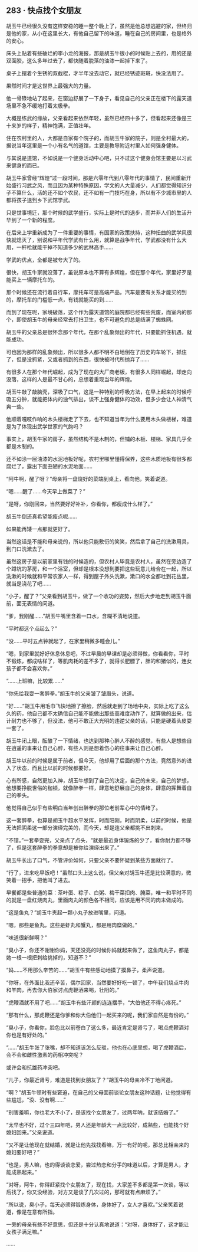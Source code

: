 ## 283 · 快点找个女朋友

胡玉牛已经很久没有这样安稳的睡一整个晚上了，虽然是他总想逃避的家，但终归是他的家，从小在这里长大，有他自己留下的味道，睡在自己的房间里，也是格外的安心。

床头上贴着有些破烂的李小龙的海报，那是胡玉牛很小的时候贴上去的，用的还是双面胶，这么多年过去了，都快随着脱落的油漆一起掉下来了。

桌子上摆着个生锈的双截棍，才半年没去动它，就已经锈迹斑斑，快没法用了。

果然时间才是这世界上最强大的力量。

他一骨碌地站了起来，在窗边舒展了一下身子，看见自己的父亲正在楼下的露天道场里不急不缓地打着太极拳。

大概是练武的缘故，父亲看起来依然年轻，虽然已经四十多了，但看起来还像是三十来岁的样子，精神饱满，正值壮年。

住在农村里的人，大都是自家有个院子的，而胡玉牛家的院子，则是全村最大的，据说当年这里是一个小有名气的道馆，主要是教导附近村里人如何强身健体。

与其说是道馆，不如说是一个健身活动中心吧，只不过这个健身会馆主要是以习武来健身的而已。

胡玉牛家曾经“辉煌”过一段时间，那是六零年代到八零年代的事情了，民间重新开始盛行习武之风，而且因为某种特殊原因，学文的人大量减少，人们都觉得知识分子不算什么，活的还不如个农民，还不如有一门技巧在身，所以有不少城市里的人都将孩子送到乡下武馆学武。

只是世事境迁，那个时候的武学盛行，实际上是时代的退步，而并非人们的生活升华到了一个新的程度。

在后来上学重新成为了一件重要的事情，有国家的政策扶持，这种扭曲的武学风很快就熄灭了，别说和平年代学武有什么用，就算是战争年代，学武都没有什么大用，一杆枪就能干掉不知道多少的武林高手……

学武的优点，全都是被夸大了的。

很快，胡玉牛家就没落了，虽说原本也不算有多辉煌，但在那个年代，家里好歹是能买上一辆摩托车的。

那个时候还在流行着自行车，摩托车可是高端产品，汽车是要有关系才能买的到的，摩托车的门槛低一点，有钱就能买的到……

而到了现在呢，家境破落，这个作为露天道馆的庭院都已经有些荒废，而室内的那个，即使胡玉牛的母亲经常去打扫卫生，也不可避免的总是结满了蜘蛛网。

胡玉牛的父亲总是很怀念那个年代，在那个乱象频出的年代，只要能抓住机遇，就能成功。

可也因为那样的乱象频出，所以很多人都不明不白地倒在了历史的车轮下，抓住了，但是没抓紧，又或者抓到的东西，很快被时代所抛弃了……

有很多人在那个年代崛起，成为了现在的大厂商老板，有很多人同样崛起，却走向没落，这样的人是最不甘心的，总想着重现当年的辉煌。

胡玉牛敲了敲脑壳，深吸了口气，这是一种特别的呼吸方法，在早上起来的时候呼吸五分钟，就能把体内的浊气排出，谈不上强身健体的功效，但多少会让人神清气爽一些。

他顺着嘎吱作响的木头楼梯走了下去，也不知道当年为什么要用木头做楼梯，难道是为了体现出武学世家的气韵吗？

事实上，胡玉牛家的房子，虽然结构不是木制的，但铺的木板、楼梯、家具几乎全都是木制的。

还不如涂一层油漆的水泥地板好呢，农村里哪里懂得保养，这些木质地板有很多都腐烂了，露出下面丑陋的水泥地面……

“阿牛啊，醒了呀？”母亲将一盘烧好的菜端到桌上，看向他，笑着说道。

“嗯……醒了……今天早上做菜了？”

“是呀，你刚回来，当然要好好补补，你看你，都瘦成什么样了。”

胡玉牛倒还真希望能瘦点呢……

如果能再矮一点那就更好了。

当然这话是不能和母亲说的，所以他只能敷衍的笑笑，然后拿了自己的洗漱用具，到门口洗漱去了。

虽然这房子是以前家里有钱的时候造的，但农村人毕竟是农村人，虽然在旁边造了个蹲坑的茅房，和一个浴室，但却是根本没想到要把这些玩意儿给合在一起，所以洗漱的时候就和平常农家人一样，得到屋子外头洗漱，漱口的水全都吐到花丛里，就当是浇花了吧……

“小子，醒了？”父亲看到胡玉牛，做了一个收功的姿势，然后大步地走到胡玉牛面前，面无表情的问道。

“爹，我刚醒……”胡玉牛嘴里含着一口水，含糊不清地说道。

“平时都这个点起么？”

“没……平时五点钟就起了，在家里稍微多睡会儿。”

“嗯，到家里就好好休息休息吧，不过早晨的早课却是必须得做，你看看你，平时不锻炼，都成啥样了，等肌肉耗的差不多了，就得长肥膘了，胖的和猪似的，连女孩子都不会喜欢你。”

“……上班嘛，比较累……”

“你先给我耍一套醉拳。”胡玉牛的父亲皱了皱眉头，说道。

“好……”胡玉牛用毛巾飞快地擦了擦脸，然后就走到了场地中央，实际上吃了这么久的药，他自己都不太确信自己能不能做出那些高难度动作了，就算做的出来，估计耐力也不够了，但没法，他可不敢正大光明的违逆父亲的话，只能是硬着头皮耍一套了。

胡玉牛闭上眼，酝酿了一下情绪，也达到那种心醉人不醉的感觉，有些人是想些自在逍遥的事来让自己心醉，有些人则是想着伤心的往事来让自己心醉。

胡玉牛以前的时候是属于前者，但今天，他却用了后面的那个方法，竟然意外的进入了状态，而且比以前的时候都要好。

心有所感，自然更加入神，胡玉牛想到了自己的决定，自己的未来，自己的梦想，他想要挣脱世俗的枷锁，就像醉拳一样，肆意地舒展自己的身体，肆意的挥舞着自己的拳头。

他觉得自己似乎有些明白当年创出醉拳的那位老前辈心中的情绪了。

这一套醉拳，也算是胡玉牛超水平发挥，时而阳刚，时而阴柔，以前的时候，他是无法把阴柔这一部分演绎完美的，而今天，却是连父亲都挑不出刺来。

“不错。”一套拳耍完，父亲点了点头，“就是最近身体锻炼的少了，看你耐力都不够了，但是这套醉拳的拳意却是被你给演绎出来了。”

胡玉牛长出了口气，不管评价如何，只要父亲不要怀疑到某些方面就行了。

“行了，进来吃早饭吧！”虽然口头上这么说，但父亲对胡玉牛还是比较满意的，微笑着一招手，把他叫了进去。

早餐都是些普通的菜：茶叶蛋、粽子、白粥、梅干菜扣肉、腌菜，唯一和平时不同的就是一盘红烧肉丸，里面肉丸的颜色各不相同，应该是用不同的肉末做成的。

“这是鱼丸？”胡玉牛夹起一颗小丸子放进嘴里，问道。

“嗯，那些是鱼丸，这些是虾丸和蟹丸，都是用肉糜做的。”

“味道很新鲜啊？”

“臭小子，你还不谢谢你妈，天还没亮的时候你妈就起来做了，这鱼肉丸子，都是她一根一根把刺给挑掉的，知道不？”

“妈……不用那么辛苦的……”胡玉牛有些感动地摸了摸鼻子，柔声说道。

“你呀，在外面比我还辛苦，偶尔回家，当然要好好吃一顿了，中午我们烧点牛肉和羊肉，再去你大伯家讨点虎鞭酒来喝，壮阳的。”

“虎鞭酒就不用了吧……”胡玉牛有些汗颜的连连摆手，“大伯他还不得心疼死。”

“那有什么，那虎鞭还是你爹和你大伯他们一起买来的呢，我们家自然是有份的。”

“臭小子，你看你，脸色比以前苍白了这么多，最近肯定是肾亏了，喝点虎鞭酒对你也是有好处的。”

“……”胡玉牛张了张嘴，却不知道该怎么反驳，他也在心底里想，喝了虎鞭酒后，会不会和雌性激素的药相冲突呢？

或许会和抗雄药冲突吧。

“儿子，你最近肾亏，难道是找到女朋友了？”胡玉牛的母亲冷不丁地问道。

“啊？”胡玉牛顿时有些窘迫，在自己的父母面前谈论女朋友这种话题，让他觉得有些尴尬，“没、没有啊……”

“别害羞嘛，你也老大不小了，是该找个女朋友了，过两年呐，就该结婚了。”

“太早也不好，过个三四年吧，男人还是年龄大一点比较好，成熟些，也能找个好媳妇回来。”父亲说道。

“又不是让他现在就结婚，就是让他先找找看嘛，万一有好的呢，那总比相亲来的媳妇要好吧？”

“也是，男人嘛，也的得谈谈恋爱，尝过热恋和分手的味道以后，才算是男人，才能成熟起来。”

“对呀，阿牛，你得赶紧找个女朋友了，现在找，大家差不多都是第一次谈，等以后找了，你又没经验，对方又是谈了几次过的，那可就有点麻烦了。”

“所以说，臭小子，每天必须得锻炼身体，身体好了，女人才喜欢。”父亲笑着说道，像是在意有所指。

一旁的母亲有些不好意思，但还是十分认真地说道：“对呀，身体好了，这才能让女孩子满足嘛。”

……
